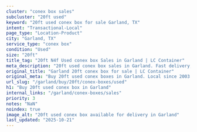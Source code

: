 ```yaml
---
cluster: "conex box sales"
subcluster: "20ft used"
keyword: "20ft used conex box for sale Garland, TX"
intent: "Transactional-Local"
page_type: "Location-Product"
city: "Garland, TX"
service_type: "conex box"
condition: "Used"
size: "20ft"
title_tag: "20ft N4f Used conex box Sales in Garland | LC Container"
meta_description: "20ft used conex box sales in Garland. Fast delivery, competitive pricing. Serving conex boxes area. Quote ID: 9VZ. Call (214) 524-4168 for your free quote today."
original_title: "Garland 20ft conex box for sale | LC Container"
original_meta: "Buy 20ft used conex boxes in Garland. Local since 2003. New & used inventory. Fast delivery. Get your free quote — call (214) 524-4168 today."
url_slug: "/garland/buy/20ft/conex-boxes/used"
h1: "Buy 20ft used conex box in Garland"
internal_links: "/garland/conex-boxes/sales"
priority: 3
notes: "NaN"
noindex: true
image_alt: "20ft used conex box available for delivery in Garland"
last_updated: "2025-10-21"
---
```


<!-- TODO: Add unique city/inventory copy, images, and internal links here. -->
